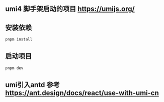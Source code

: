 ## umi4 脚手架启动的项目 https://umijs.org/

## 安装依赖

```bash
pnpm install
```

## 启动项目

```bash
pnpm dev
```

## umi引入antd 参考 https://ant.design/docs/react/use-with-umi-cn
